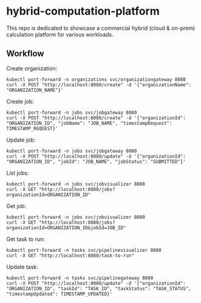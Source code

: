 # hybrid-computation-platform

This repo is dedicated to showcase a commercial hybrid (cloud &amp; on-prem) calculation platform for various workloads.

## Workflow

Create organization:

```shell
kubectl port-forward -n organizations svc/organizationgateway 8080
curl -X POST "http://localhost:8080/create" -d '{"organizationName": "ORGANIZATION_NAME"}'
```

Create job:

```shell
kubectl port-forward -n jobs svc/jobgateway 8080
curl -X POST "http://localhost:8080/create" -d '{"organizationId": "ORGANIZATION_ID", "jobName": "JOB_NAME", "timestampRequest": TIMESTAMP_REQUEST}'
```

Update job:

```shell
kubectl port-forward -n jobs svc/jobgateway 8080
curl -X POST "http://localhost:8080/update" -d '{"organizationId": "ORGANIZATION_ID", "jobId": "JOB_NAME", "jobStatus": "SUBMITTED"}'
```

List jobs:

```shell
kubectl port-forward -n jobs svc/jobvisualizer 8080
curl -X GET "http://localhost:8080/jobs?organizationId=ORGANIZATION_ID"
```

Get job:

```shell
kubectl port-forward -n jobs svc/jobvisualizer 8080
curl -X GET "http://localhost:8080/jobs?organizationId=ORGANIZATION_ID&jobId=JOB_ID"
```

Get task to run:

```shell
kubectl port-forward -n tasks svc/pipelinevisualizer 8080
curl -X GET "http://localhost:8080/task-to-run"
```

Update task:

```shell
kubectl port-forward -n tasks svc/pipelinegateway 8080
curl -X POST "http://localhost:8080/update" -d '{"organizationId": "ORGANIZATION_ID", "taskId": "TASK_ID", "taskStatus": "TASK_STATUS", "timestampUpdated": TIMESTAMP_UPDATED}'
```
